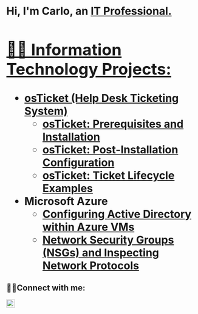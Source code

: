 <h1>Hi, I'm Carlo, an <a href="https://www.linkedin.com/in/carlo-custodio/">IT Professional.

<h2>👨‍💻 Information Technology Projects:</h2>

- <b>osTicket (Help Desk Ticketing System)</b>
  - [osTicket: Prerequisites and Installation](https://github.com/carlo-custodio/osticket-prereqs)
  - [osTicket: Post-Installation Configuration](https://github.com/carlo-custodio/post-install-config)
  - [osTicket: Ticket Lifecycle Examples](https://github.com/carlo-custodio/ticket-lifecycle)
- <b>Microsoft Azure</b>
  - [Configuring Active Directory within Azure VMs](https://github.com/carlo-custodio/configure-ad)
  - [Network Security Groups (NSGs) and Inspecting Network Protocols](https://github.com/carlo-custodio/azure-network-protocols)

<h2>🤝🏼Connect with me:</h2>


[<img align="left" alt="Carlo | LinkedIn" width="22px" src="https://i.imgur.com/OQUXwNp.jpeg" />][linkedin]




[linkedin]: https://linkedin.com/in/carlo-custodio
